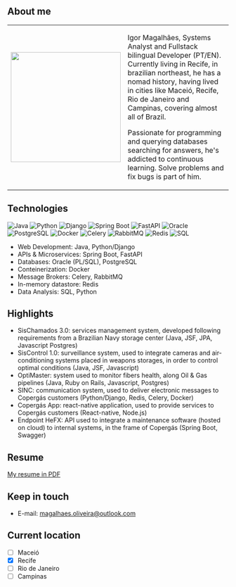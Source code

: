 ## About me

<table style="border: none; border-collapse: collapse;">
  <tr>
    <td style="border: none;">
      <img src="https://github.com/user-attachments/assets/e47ccaee-3d1b-422b-9578-316a715ad172" width="250"/>
    </td>
    <td style="border: none;">
      <p>Igor Magalhães, Systems Analyst and Fullstack bilingual Developer (PT/EN). Currently living in Recife, in brazilian northeast, he has a nomad history, having lived in cities like Maceió, Recife, Rio de Janeiro and Campinas, covering almost all of Brazil.</p>

<p>Passionate for programming and querying databases searching for answers, he's addicted to continuous learning. Solve problems and fix bugs is part of him.</p>
    </td>
    </td>
  </tr>
</table>

## Technologies

![Java](https://img.shields.io/badge/Java-007396?style=for-the-badge&logo=java&logoColor=white)
![Python](https://img.shields.io/badge/Python-3776AB?style=for-the-badge&logo=python&logoColor=white)
![Django](https://img.shields.io/badge/Django-092E20?style=for-the-badge&logo=django&logoColor=white)
![Spring Boot](https://img.shields.io/badge/Spring%20Boot-6DB33F?style=for-the-badge&logo=spring-boot&logoColor=white)
![FastAPI](https://img.shields.io/badge/FastAPI-009688?style=for-the-badge&logo=fastapi&logoColor=white)
![Oracle](https://img.shields.io/badge/Oracle-F80000?style=for-the-badge&logo=oracle&logoColor=white)
![PostgreSQL](https://img.shields.io/badge/PostgreSQL-316192?style=for-the-badge&logo=postgresql&logoColor=white)
![Docker](https://img.shields.io/badge/Docker-2496ED?style=for-the-badge&logo=docker&logoColor=white)
![Celery](https://img.shields.io/badge/Celery-3782A1?style=for-the-badge&logo=celery&logoColor=white)
![RabbitMQ](https://img.shields.io/badge/RabbitMQ-FF6600?style=for-the-badge&logo=rabbitmq&logoColor=white)
![Redis](https://img.shields.io/badge/Redis-DC382D?style=for-the-badge&logo=redis&logoColor=white)
![SQL](https://img.shields.io/badge/SQL-00758F?style=for-the-badge&logo=database&logoColor=white)

- Web Development: Java, Python/Django
- APIs & Microservices: Spring Boot, FastAPI
- Databases: Oracle (PL/SQL), PostgreSQL
- Conteinerization: Docker
- Message Brokers: Celery, RabbitMQ
- In-memory datastore: Redis
- Data Analysis: SQL, Python

## Highlights

- SisChamados 3.0: services management system, developed following requirements from a Brazilian Navy storage center (Java, JSF, JPA, Javascript Postgres)
- SisControl 1.0: surveillance system, used to integrate cameras and air-conditioning systems placed in weapons storages, in order to control optimal conditions (Java, JSF, Javascript)
- OptiMaster: system used to monitor fibers health, along Oil & Gas pipelines (Java, Ruby on Rails, Javascript, Postgres)
- SINC: communication system, used to deliver electronic messages to Copergás customers (Python/Django, Redis, Celery, Docker)
- Copergás App: react-native application, used to provide services to Copergás customers (React-native, Node.js)
- Endpoint HeFX: API used to integrate a maintenance software (hosted on cloud) to internal systems, in the frame of Copergás (Spring Boot, Swagger)

## Resume

[My resume in PDF](https://github.com/imoliveira88/imoliveira88/blob/main/resume-en-11FEV2025.pdf)

## Keep in touch

- E-mail: magalhaes.oliveira@outlook.com

## Current location

- [ ] Maceió
- [x] Recife
- [ ] Rio de Janeiro
- [ ] Campinas
<!---
imoliveira88/imoliveira88 is a ✨ special ✨ repository because its `README.md` (this file) appears on your GitHub profile.
You can click the Preview link to take a look at your changes.
--->
